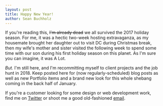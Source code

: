 ```yaml
---
layout: post
title: Happy New Year!
author: Sean Buchholz
---
```


If you're reading this, ~~I'm already dead~~ we all survived the 2017 holiday season. For me, it was a hectic two-week hosting extravaganza, as my housemate brought her daughter out to visit DC during Christmas break, then my wife's mother and sister visited the following week to spend some time with our son during his first holiday season on this planet. As I'm sure you can imagine, it was A Lot.

_But._ I'm still here, and I'm recommitting myself to client projects and the job hunt in 2018. Keep posted here for (now regularly-scheduled) blog posts as well as new Portfolio items and a brand new look for this whole shebang coming in the back half of January.

If you're a customer looking for some design or web development work, find me on [Twitter](https://www.twitter.com/seanmbuchholz) or shoot me a good old-fashioned [email](mailto:sean.buchholz@me.com).
